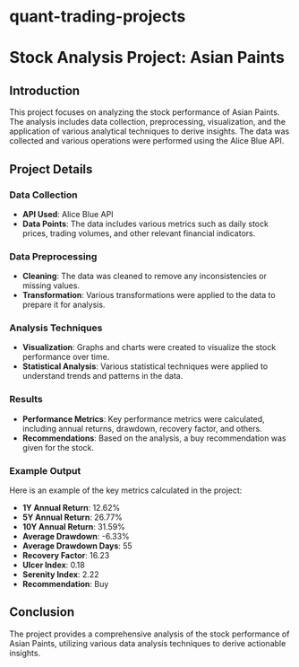 # quant-trading-projects
# Stock Analysis Project: Asian Paints

## Introduction
This project focuses on analyzing the stock performance of Asian Paints. The analysis includes data collection, preprocessing, visualization, and the application of various analytical techniques to derive insights. The data was collected and various operations were performed using the Alice Blue API.

## Project Details

### Data Collection
- **API Used**: Alice Blue API
- **Data Points**: The data includes various metrics such as daily stock prices, trading volumes, and other relevant financial indicators.

### Data Preprocessing
- **Cleaning**: The data was cleaned to remove any inconsistencies or missing values.
- **Transformation**: Various transformations were applied to the data to prepare it for analysis.

### Analysis Techniques
- **Visualization**: Graphs and charts were created to visualize the stock performance over time.
- **Statistical Analysis**: Various statistical techniques were applied to understand trends and patterns in the data.

### Results
- **Performance Metrics**: Key performance metrics were calculated, including annual returns, drawdown, recovery factor, and others.
- **Recommendations**: Based on the analysis, a buy recommendation was given for the stock.

### Example Output
Here is an example of the key metrics calculated in the project:
- **1Y Annual Return**: 12.62%
- **5Y Annual Return**: 26.77%
- **10Y Annual Return**: 31.59%
- **Average Drawdown**: -6.33%
- **Average Drawdown Days**: 55
- **Recovery Factor**: 16.23
- **Ulcer Index**: 0.18
- **Serenity Index**: 2.22
- **Recommendation**: Buy

## Conclusion
The project provides a comprehensive analysis of the stock performance of Asian Paints, utilizing various data analysis techniques to derive actionable insights.

